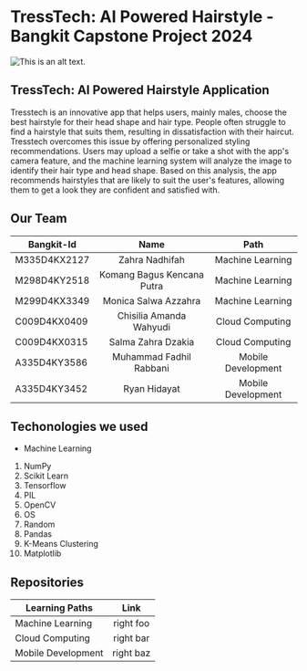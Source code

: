 # TressTech: AI Powered Hairstyle - Bangkit Capstone Project 2024

![This is an alt text.](https://i.pinimg.com/736x/64/b7/f4/64b7f49f3b0dc1c3fe84927a82a9bf65.jpg "This is a sample image.")

## TressTech: AI Powered Hairstyle Application
Tresstech is an innovative app that helps users, mainly males, choose the best hairstyle for their head shape and hair type. 
People often struggle to find a hairstyle that suits them, resulting in dissatisfaction with their haircut. Tresstech overcomes 
this issue by offering personalized styling recommendations. Users may upload a selfie or take a shot with the app's camera 
feature, and the machine learning system will analyze the image to identify their hair type and head shape. Based on this 
analysis, the app recommends hairstyles that are likely to suit the user's features, allowing them to get a look they are 
confident and satisfied with.

## Our Team

| Bangkit-Id    | Name                       |Path
| ------------- |:--------------------------:| :----------------:|
| M335D4KX2127  | Zahra Nadhifah             | Machine Learning  |
| M298D4KY2518  | Komang Bagus Kencana Putra | Machine Learning  |
| M299D4KX3349  | Monica Salwa Azzahra       | Machine Learning  |
| C009D4KX0409  | Chisilia Amanda Wahyudi    | Cloud Computing   |
| C009D4KX0315  | Salma Zahra Dzakia         | Cloud Computing   |
| A335D4KY3586  | Muhammad Fadhil Rabbani    | Mobile Development|
| A335D4KY3452  | Ryan Hidayat               | Mobile Development|

## Techonologies we used
* Machine Learning
1. NumPy
2. Scikit Learn
3. Tensorflow
4. PIL
5. OpenCV
6. OS
7. Random
8. Pandas
9. K-Means Clustering
10. Matplotlib

## Repositories

| Learning Paths     | Link          |
| -------------      |:-------------:|
| Machine Learning   | right foo     |
| Cloud Computing    | right bar     |
| Mobile Development | right baz     |
